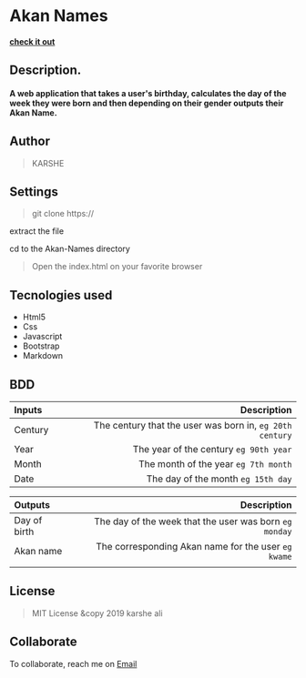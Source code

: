 # <b>Akan Names</b>
#### <a href="https://https://github.com/dustfoot/Aknan-Name-Calculater/">check it out</a>
## <b>Description.</b>
#### A web application that takes a user's birthday, calculates the day of the week they were born and then depending on their gender outputs their Akan Name.
## <b>Author</b>
>KARSHE

## <b>Settings</b>
 >git clone https://<span>

 extract the file

 cd to the Akan-Names directory

 >Open the index.html on your favorite browser

 ## <b>Tecnologies used</b>
  * Html5
  * Css
  * Javascript
  * Bootstrap
  * Markdown

## BDD
| Inputs |  Description |
| :---         |          ---: |
| Century   | The century that the user was born in, ``eg 20th century``|
| Year     | The year of the century ``eg 90th year``   |
| Month     | The month of the year ``eg 7th month``     |
| Date     |  The day of the month ``eg 15th day`` |

|Outputs |Description |
| :---         |          ---: |
| Day of birth  | The day of the week that the user was born ``eg monday`` |
| Akan name    |  The corresponding Akan name for the user ``eg kwame``    |
|     |      |

## License
> MIT License &copy 2019 karshe ali

## Collaborate
To collaborate, reach me on [Email](dustfoot3668gmail.com)